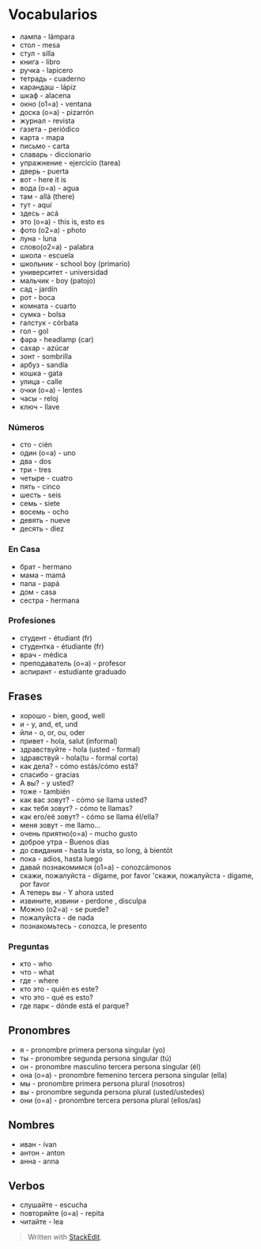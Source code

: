 # Vocabularios

- лампа - lámpara
- стол - mesa
- стул - silla
- книга - libro
- ручка - lapicero
- тетрадь - cuaderno
- карандаш - lápiz
- шкаф - alacena
- окно (o1=a) - ventana
- доска (o=a) - pizarrón
- журнал - revista
- газета - periódico
- карта - mapa
- письмо - carta
- славарь - diccionario
- упражнение - ejercicio (tarea)
- дверь - puerta
- вот - here it is
- вода (o=a) - agua
- там - allá (there)
- тут - aquí
- здесь - acá
- это (o=a) - this is, esto es
- фото (o2=a) - photo
- луна - luna
- словo(o2=a) - palabra
- школа - escuela
- школьник - school boy (primario)
- университет - universidad
- мальчик - boy (patojo)
- сад - jardín
- рот - boca
- комната - cuarto
- сумка - bolsa
- галстук - córbata
- гол - gol
- фара - headlamp (car)
- сахар - azúcar
- зонт - sombrilla
- арбуз - sandía
- кошка - gata
- улица - calle
- очки (o=a) - lentes
- часы - reloj
- ключ - llave

### Números
- сто - cién
- один (o=a) - uno
- два - dos
- три - tres
- четыре - cuatro
- пять - cinco
- шесть - seis
- семь  - siete
- восемь - ocho
- девять - nueve
- десять - diez

### En Casa
- брат - hermano
- мама - mamá
- папа - papá
- дом - casa
- сестра - hermana

### Profesiones
- студент - étudiant (fr)
- студентка - étudiante (fr)
- врач - médica
- преподаватель (o=a) - profesor
- аспирант - estudiante graduado

## Frases
- хорошо - bien, good, well
- и - y, and, et, und
- йли - o, or, ou, oder
- привет - hola, salut (informal)
- здравствуйте  -  hola (usted - formal)
- здравствуй - hola(tu - formal corta)
- как дела? - cómo estás/cómo está?
- спасибо - gracias
- A вы? - y usted?
- тоже - también
- как вас зовут? - cómo se llama usted?
- как тебя зовут?  - cómo te llamas?
- как его/её зовут?  - cómo se llama él/ella?
- меня зовут - me llamo...
- очень приятно(o=a) - mucho gusto
- доброе утра - Buenos días
- до свидания - hasta la vista, so long, à bientôt
- пока - adios, hasta luego
- давай познакомимся (o1=a) - conozcámonos
- скажи, пожалуйста - dígame, por favor
'скажи, пожалуйста - dígame, por favor
- А теперь вы - Y ahora usted
- извините, извини - perdone , disculpa
- Можно (o2=a) - se puede?
- пожалуйста - de nada
- познакомьтесь - conozca, le presento

### Preguntas
- кто - who
- что - what
- где - where
- кто это - quién es este?
- что это - qué es esto?
- где парк - dónde está el parque?

## Pronombres
- я - pronombre primera persona singular (yo)
- ты - pronombre segunda persona singular (tú)
- он - pronombre masculino tercera persona singular (él)
- она (o=a) - pronombre femenino tercera persona singular (ella)
- мы - pronombre primera persona plural (nosotros)
- вы - pronombre segunda persona plural (usted/ustedes)
- они (o=a) - pronombre tercera persona plural (ellos/as)


## Nombres
- иван - ivan
- антон - anton
- анна - anna

## Verbos

- слушайте - escucha
- повторяйте (o=a) - repita
- читайте - lea

> Written with [StackEdit](https://stackedit.io/).
<!--stackedit_data:
eyJoaXN0b3J5IjpbMTI1MTgzOTY3OSwxMzQwOTU0NCw1ODE4ND
Y5MTUsLTEyMDYzMDk4MywxOTU0MzkyNjY2LC0zNjgxNjE2OTMs
LTI4MzQxMzA3LC05MTIxODY4NzMsLTEwODYyNjQ4ODIsLTU2OD
UyNjQ1NSwtODMwNzkwMzkwXX0=
-->